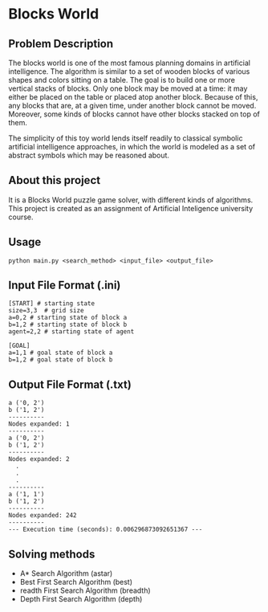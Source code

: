 # Blocks World

## Problem Description

The blocks world is one of the most famous planning domains in artificial intelligence. The algorithm is similar to a set of wooden blocks of various shapes and colors sitting on a table. The goal is to build one or more vertical stacks of blocks. Only one block may be moved at a time: it may either be placed on the table or placed atop another block. Because of this, any blocks that are, at a given time, under another block cannot be moved. Moreover, some kinds of blocks cannot have other blocks stacked on top of them.

The simplicity of this toy world lends itself readily to classical symbolic artificial intelligence approaches, in which the world is modeled as a set of abstract symbols which may be reasoned about.

## About this project

It is a Blocks World puzzle game solver, with different kinds of algorithms. This project is created as an assignment of Artificial Inteligence university course.

## Usage

```
python main.py <search_method> <input_file> <output_file>
```

## Input File Format (.ini)

```
[START] # starting state
size=3,3  # grid size
a=0,2 # starting state of block a
b=1,2 # starting state of block b
agent=2,2 # starting state of agent

[GOAL]
a=1,1 # goal state of block a
b=1,2 # goal state of block b
```

## Output File Format (.txt)
```
a ('0, 2')
b ('1, 2')
----------
Nodes expanded: 1
----------
a ('0, 2')
b ('1, 2')
----------
Nodes expanded: 2
  .
  .
  .
----------
a ('1, 1')
b ('1, 2')
----------
Nodes expanded: 242
----------
--- Execution time (seconds): 0.006296873092651367 ---
```

## Solving methods

* A* Search Algorithm (astar)
* Best First Search Algorithm (best)
* readth First Search Algorithm (breadth)
* Depth First Search Algorithm (depth)
